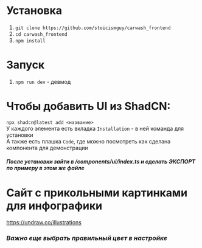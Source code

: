 # Установка
1. ```git clone https://github.com/stoicismguy/carwash_frontend```
2. ```cd carwash_frontend```
3. ```npm install```

# Запуск
1. ```npm run dev``` - девмод

# Чтобы добавить UI из ShadCN:
```npx shadcn@latest add <название>```\
У каждого элемента есть вкладка ```Installation``` - в ней команда для установки\
А также есть плашка ```Code```, где можно посмотреть как сделана компонента для демонстрации
#### *После установки зайти в /components/ui/index.ts и сделать ЭКСПОРТ по примеру в этом же файле*

# Сайт с прикольными картинками для инфографики
https://undraw.co/illustrations
### *Важно еще выбрать правильный цвет в настройке*